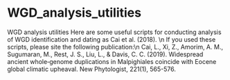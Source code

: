 # WGD_analysis_utilities
WGD analysis utilities
Here are some useful scripts for conducting analysis of WGD identification and dating as Cai et al. (2018). \n
If you used these scripts, please site the following publication:\n
Cai, L., Xi, Z., Amorim, A. M., Sugumaran, M., Rest, J. S., Liu, L., & Davis, C. C. (2019). Widespread ancient whole‐genome duplications in Malpighiales coincide with Eocene global climatic upheaval. New Phytologist, 221(1), 565-576.

